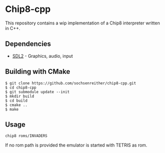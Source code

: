 # Chip8-cpp

This repository contains a wip implementation of a Chip8 interpreter written in C++.

## Dependencies
- [SDL2](https://github.com/libsdl-org/SDL) - Graphics, audio, input

## Building with CMake
```
$ git clone https://github.com/sochsenreither/chip8-cpp.git
$ cd chip8-cpp
$ git submodule update --init 
$ mkdir build
$ cd build
$ cmake ..
$ make
```

## Usage 

```
chip8 roms/INVADERS
```
If no rom path is provided the emulator is started with TETRIS as rom.